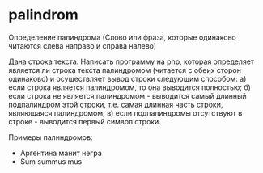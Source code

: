 # palindrom
Определение палиндрома (Слово или фраза, которые одинаково читаются слева направо и справа налево)

Дана строка текста.
Написать программу на php, которая определяет является ли строка текста палиндромом (читается с обеих сторон одинаково) и осуществляет вывод строки следующим способом:
а) если строка является палиндромом, то она выводится полностью;
б) если строка не является палиндромом - выводится самый длинный подпалиндром этой строки, т.е. самая длинная часть строки, являющаяся палиндромом;
в) если подпалиндромы отсутствуют в строке - выводится первый символ строки.

Примеры палиндромов:
- Аргентина манит негра
- Sum summus mus
